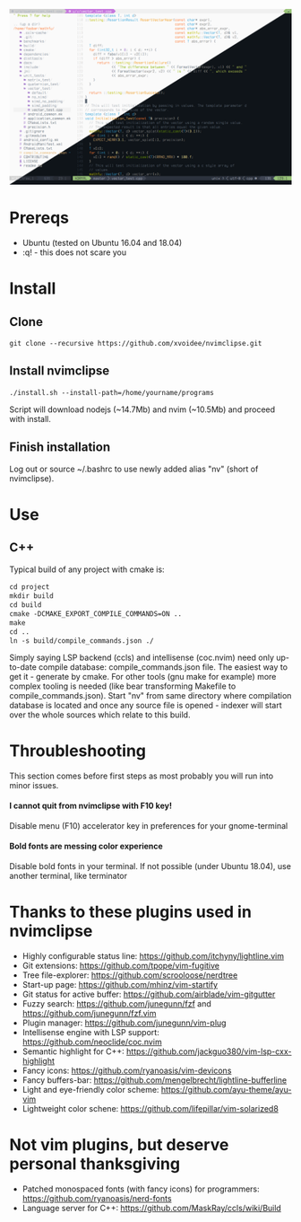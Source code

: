 ![Poster](/assets/poster.png)
# Prereqs
* Ubuntu (tested on Ubuntu 16.04 and 18.04)
* :q! - this does not scare you
# Install
## Clone
```
git clone --recursive https://github.com/xvoidee/nvimclipse.git
```
## Install nvimclipse
```
./install.sh --install-path=/home/yourname/programs
```
Script will download nodejs (~14.7Mb) and nvim (~10.5Mb) and proceed with install.
## Finish installation
Log out or source ~/.bashrc to use newly added alias "nv" (short of nvimclipse).
# Use
## C++
Typical build of any project with cmake is:
```
cd project
mkdir build
cd build
cmake -DCMAKE_EXPORT_COMPILE_COMMANDS=ON ..
make
cd ..
ln -s build/compile_commands.json ./
```
Simply saying LSP backend (ccls) and intellisense (coc.nvim) need only up-to-date compile database: compile_commands.json file. The easiest way to get it - generate by cmake. For other tools (gnu make for example) more complex tooling is needed (like bear transforming Makefile to compile_commands.json). Start "nv" from same directory where compilation database is located and once any source file is opened - indexer will start over the whole sources which relate to this build.
# Throubleshooting
This section comes before first steps as most probably you will run into minor issues.
#### I cannot quit from nvimclipse with F10 key!
Disable menu (F10) accelerator key in preferences for your gnome-terminal
#### Bold fonts are messing color experience
Disable bold fonts in your terminal. If not possible (under Ubuntu 18.04), use another terminal, like terminator
# Thanks to these plugins used in nvimclipse
* Highly configurable status line: https://github.com/itchyny/lightline.vim
* Git extensions: https://github.com/tpope/vim-fugitive
* Tree file-explorer: https://github.com/scrooloose/nerdtree
* Start-up page: https://github.com/mhinz/vim-startify
* Git status for active buffer: https://github.com/airblade/vim-gitgutter
* Fuzzy search: https://github.com/junegunn/fzf and https://github.com/junegunn/fzf.vim
* Plugin manager: https://github.com/junegunn/vim-plug
* Intellisense engine with LSP support: https://github.com/neoclide/coc.nvim
* Semantic highlight for C++: https://github.com/jackguo380/vim-lsp-cxx-highlight
* Fancy icons: https://github.com/ryanoasis/vim-devicons
* Fancy buffers-bar: https://github.com/mengelbrecht/lightline-bufferline
* Light and eye-friendly color scheme: https://github.com/ayu-theme/ayu-vim
* Lightweight color schene: https://github.com/lifepillar/vim-solarized8
# Not vim plugins, but deserve personal thanksgiving
* Patched monospaced fonts (with fancy icons) for programmers: https://github.com/ryanoasis/nerd-fonts
* Language server for C++: https://github.com/MaskRay/ccls/wiki/Build
